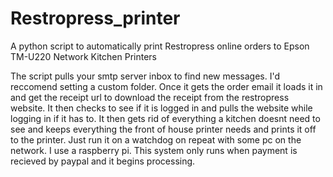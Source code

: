 # Restropress_printer
A python script to automatically print Restropress online orders to Epson TM-U220 Network Kitchen Printers

The script pulls your smtp server inbox to find new messages. 
I'd reccomend setting a custom folder. Once it gets the order email it loads it in and get the receipt url to download the receipt from the restropress website.
It then checks to see if it is logged in and pulls the website while logging in if it has to. 
It then gets rid of everything a kitchen doesnt need to see and keeps everything the front of house printer needs and prints it off to the printer.
Just run it on a watchdog on repeat with some pc on the network. I use a raspberry pi. 
This system only runs when payment is recieved by paypal and it begins processing.
